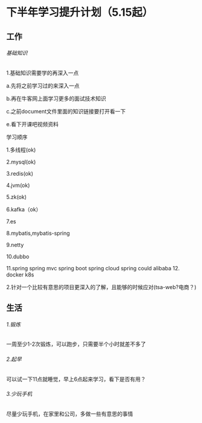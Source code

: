 # 					下半年学习提升计划（5.15起）

## 工作

###### 基础知识

1.基础知识需要学的再深入一点

 a.先将之前学习过的来深入一点

 b.再在牛客网上面学习更多的面试技术知识

 c.之前document文件里面的知识链接要打开看一下

 e.看下开课吧视频资料

   学习顺序

   1.多线程(ok)

   2.mysql(ok)

   3.redis(ok)

   4.jvm(ok)

   5.zk(ok)

   6.kafka（ok）
   
   7.es

   8.mybatis,mybatis-spring

   9.netty

   10.dubbo

   11.spring spring mvc spring boot spring cloud spring could alibaba
   12. docker k8s

2.针对一个比较有意思的项目更深入的了解，且能够的时候应对(tsa-web?电商？)



## 生活

###### 1.锻炼

一周至少1-2次锻炼，可以跑步，只需要半个小时就差不多了

###### 2.起早

可以试一下11点就睡觉，早上6点起来学习，看下是否有用？

###### 3.少玩手机

尽量少玩手机，在家里和公司，多做一些有意思的事情

